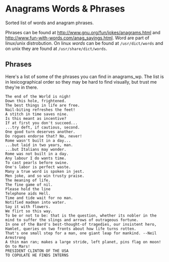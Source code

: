 Anagrams Words & Phrases
======================

Sorted list of words and anagram phrases. 

Phrases can be found at http://www.gnu.org/fun/jokes/anagrams.html and http://www.fun-with-words.com/anag_sayings.html.
Word are part of linux/unix distrobution. On linux *words* can be found at ````/usr/dict/words```` and on unix they are found at ````/usr/share/dict/words````.

Phrases
-------
Here's a list of some of the phrases you can find in anagrams_wp. The list is in lexicographical order so they may be hard to find visually, but trust me they're in there.  
````
The end of the World is nigh!   
Down this hole, frightened.
The best things in life are free.
Nail-biting refreshes the feet!
A stitch in time saves nine.
Is this meant as incentive?
If at first you don't succeed...
...try deft, if cautious, second.
One good turn deserves another.
Do rogues endorse that? No, never!
Rome wasn't built in a day...
...but laid in two years, man.
...but Italians may wonder.
Rome was not built in a day.
Any labour I do wants time.
To cast pearls before swine.
One's labor is perfect waste.
Many a true word is spoken in jest.
Men joke, and so win trusty praise.
The meaning of life.
The fine game of nil.
Please hold the line
Telephone aids Hell.
Time and tide wait for no man.
Notified madman into water.
Say it with flowers.
We flirt so this way.
To be or not to be: that is the question, whether its nobler in the mind to suffer the slings and arrows of outrageous fortune.
In one of the Bard's best-thought-of tragedies, our insistent hero, Hamlet, queries on two fronts about how life turns rotten.
That's one small step for a man, one giant leap for mankind. --Neil Armstrong
A thin man ran; makes a large stride, left planet, pins flag on moon! On to Mars!
PRESIDENT CLINTON OF THE USA
TO COPULATE HE FINDS INTERNS
````
